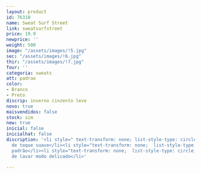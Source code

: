 ```yaml
---
layout: product
id: 76310
name: Sweat Surf Street
link: sweatsurfstreet
price: 19.9
newprice: ''
weight: 500
image: "/assets/images/!5.jpg"
sec: "/assets/images/!6.jpg"
thir: "/assets/images/!7.jpg"
four: ''
categoria: sweats
att: padrao
color:
- Branco
- Preto
discrip: inverno cinzento leve
novo: true
maisvendidos: false
stock: sim
new: true
inicial: false
inicialhat: false
discription: '<li style=" text-transform: none; list-style-type: circle; ">Tecido
  de toque suave</li><li style="text-transform: none;  list-style-type: circle; ">Sweat
  padrão</li><li style="text-transform: none;  list-style-type: circle; ">Máquina
  de lavar modo delicado</li>'

---
```

